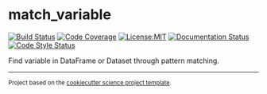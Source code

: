 match_variable
==============================
[![Build Status](https://img.shields.io/github/workflow/status/axiom-data-science/match_variable/Tests?logo=github&style=for-the-badge)](https://github.com/axiom-data-science/match_variable/actions)
[![Code Coverage](https://img.shields.io/codecov/c/github/axiom-data-science/match_variable.svg?style=for-the-badge)](https://codecov.io/gh/axiom-data-science/match_variable)
[![License:MIT](https://img.shields.io/badge/License-MIT-green.svg?style=for-the-badge)](https://opensource.org/licenses/MIT)
[![Documentation Status](https://img.shields.io/readthedocs/match_variable/latest.svg?style=for-the-badge)](https://match_variable.readthedocs.io/en/latest/?badge=latest)
[![Code Style Status](https://img.shields.io/github/workflow/status/axiom-data-science/match_variable/linting%20with%20pre-commit?label=Code%20Style&style=for-the-badge)](https://github.com/axiom-data-science/match_variable/actions)


Find variable in DataFrame or Dataset through pattern matching.

--------

<p><small>Project based on the <a target="_blank" href="https://github.com/jbusecke/cookiecutter-science-project">cookiecutter science project template</a>.</small></p>
